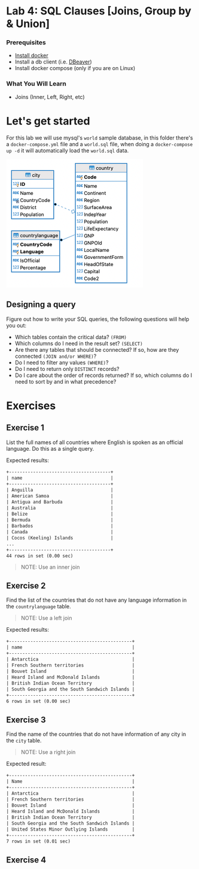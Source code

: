 # Lab 4: SQL Clauses [Joins, Group by & Union]

### Prerequisites
* [Install docker](https://docs.docker.com/engine/install/) 
* Install a db client (i.e. [DBeaver](https://dbeaver.io/download/)) 
* Install docker compose (only if you are on Linux)

### What You Will Learn
- Joins (Inner, Left, Right, etc)


# Let's get started
For this lab we will use mysql's `world` sample database, in this folder there's a `docker-compose.yml` file 
and a `world.sql` file, when doing a `docker-compose up -d` it will automatically load the `world.sql` data. 

![World Database ERD](documentation_images/world_erd.png)

## Designing a query 

Figure out how to write your SQL queries, the following questions will help you out: 

* Which tables contain the critical data? `(FROM)`
* Which columns do I need in the result set? `(SELECT)`
* Are there any tables that should be connected? If so, how are they connected `(JOIN and/or WHERE)`?
* Do I need to filter any values `(WHERE)`?
* Do I need to return only `DISTINCT` records?
* Do I care about the order of records returned? If so, which columns do I need to sort by and in what precedence?

# Exercises

## Exercise 1
List the full names of all countries where English is spoken as an official language. Do this as a single query.

Expected results: 
```commandline
+--------------------------------------+
| name                                 |
+--------------------------------------+
| Anguilla                             |
| American Samoa                       |
| Antigua and Barbuda                  |
| Australia                            |
| Belize                               |
| Bermuda                              |
| Barbados                             |
| Canada                               |
| Cocos (Keeling) Islands              |
...
+--------------------------------------+
44 rows in set (0.00 sec)
```

> NOTE: Use an inner join
 
## Exercise 2

Find the list of the countries that do not have any language information in the `countrylanguage` table. 

> NOTE: Use a left join 

Expected results: 
```commandline
+----------------------------------------------+
| name                                         |
+----------------------------------------------+
| Antarctica                                   |
| French Southern territories                  |
| Bouvet Island                                |
| Heard Island and McDonald Islands            |
| British Indian Ocean Territory               |
| South Georgia and the South Sandwich Islands |
+----------------------------------------------+
6 rows in set (0.00 sec)
```


## Exercise 3

Find the name of the countries that do not have information of any city in the `city` table.

> NOTE: Use a right join 

Expected result: 

```commandline
+----------------------------------------------+
| Name                                         |
+----------------------------------------------+
| Antarctica                                   |
| French Southern territories                  |
| Bouvet Island                                |
| Heard Island and McDonald Islands            |
| British Indian Ocean Territory               |
| South Georgia and the South Sandwich Islands |
| United States Minor Outlying Islands         |
+----------------------------------------------+
7 rows in set (0.01 sec)
```

## Exercise 4
